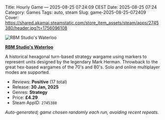 Title: Hourly Game — 2025-08-25 07:24:09 CEST
Date: 2025-08-25 07:24
Category: Games
Tags: auto, steam
Slug: game-2025-08-25-072409
Cover: https://shared.akamai.steamstatic.com/store_item_assets/steam/apps/2745380/header.jpg?t=1756096108

![RBM Studio's Waterloo](https://shared.akamai.steamstatic.com/store_item_assets/steam/apps/2745380/header.jpg?t=1756096108)

**[RBM Studio's Waterloo](https://store.steampowered.com/app/2745380/)**

A historical hexagonal turn-based strategy wargame using markers to represent units designed by the legendary Mark Herman. Throwback to the great hex-based wargames of the 70's and 80's. Solo and online multiplayer modes are supported.

- Reviews: **Positive** (17 total)
- Release: **30 Jan, 2025**
- Genres: **Strategy**
- Price: **£4.29**
- Steam AppID: `2745380`

*Auto-generated; game chosen randomly each run, avoiding recent repeats.*
